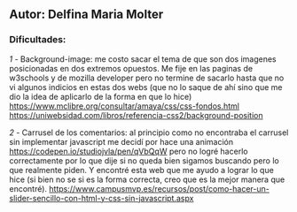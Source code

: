 ## Autor: Delfina Maria Molter


### Dificultades:

*1* - Background-image: me costo sacar el tema de que son dos imagenes posicionadas en dos extremos opuestos. Me fije en las paginas de w3schools y de mozilla developer pero no termine de sacarlo hasta que no vi algunos indicios en estas dos webs (que no lo saque de ahí sino que me dio la idea de aplicarlo de la forma en que lo hice)
https://www.mclibre.org/consultar/amaya/css/css-fondos.html
https://uniwebsidad.com/libros/referencia-css2/background-position

*2* - Carrusel de los comentarios: al principio como no encontraba el carrusel sin implementar javascript me decidí por hace una animación https://codepen.io/studiojvla/pen/qVbQqW pero no logré hacerlo correctamente por lo que dije si no queda bien sigamos buscando pero lo que realmente piden. Y encontré esta web que me ayudo a lograr lo que hice (si bien no se si es la forma correcta, creo que es la mejor manera que encontré). https://www.campusmvp.es/recursos/post/como-hacer-un-slider-sencillo-con-html-y-css-sin-javascript.aspx